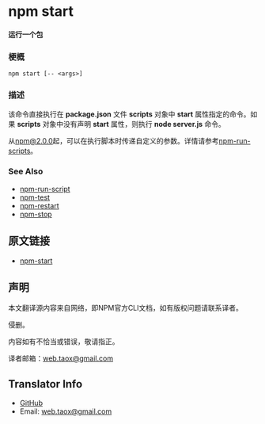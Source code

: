 # npm start

**运行一个包**

### 梗概

```shell
npm start [-- <args>]
```

### 描述

该命令直接执行在 **package.json** 文件 **scripts** 对象中 **start** 属性指定的命令。如果 **scripts** 对象中没有声明 **start** 属性，则执行 **node server.js** 命令。

从[npm@2.0.0](http://blog.npmjs.org/post/98131109725/npm-2-0-0)起，可以在执行脚本时传递自定义的参数。详情请参考[npm-run-scripts](https://github.com/NinjiaHub/NPM-CLI-Commands/blob/master/documents/npm-run-script.md "npm-run-script")。

### See Also

* [npm-run-script](https://github.com/NinjiaHub/NPM-CLI-Commands/blob/master/documents/npm-run-script.md "npm-run-script")
* [npm-test](https://github.com/NinjiaHub/NPM-CLI-Commands/blob/master/documents/npm-test.md "npm-test")
* [npm-restart](https://github.com/NinjiaHub/NPM-CLI-Commands/blob/master/documents/npm-restart.md "npm-restart")
* [npm-stop](https://github.com/NinjiaHub/NPM-CLI-Commands/blob/master/documents/npm-stop "npm-stop")

## 原文链接

* [npm-start](https://docs.npmjs.com/cli/start "npm-start")

## 声明

本文翻译源内容来自网络，即NPM官方CLI文档，如有版权问题请联系译者。

侵删。

内容如有不恰当或错误，敬请指正。

译者邮箱：<web.taox@gmail.com>

## Translator Info

* [GitHub](https://github.com/Tao-Quixote)
* Email: <web.taox@gmail.com>
